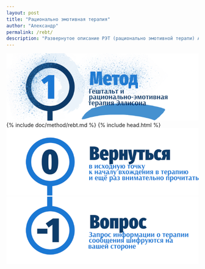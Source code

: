 ```yaml
---
layout: post
title: "Рационально эмотивная терапия"
author: "Александр"
permalink: /rebt/
description: "Развернутое описание РЭТ (рационально эмотивной терапи) Альберта Эллиса"
---
```

<a href="/method/">![Рационально-эмотивная терапия](/_img/11-2.png)</a>
{% include doc/method/rebt.md %}
{% include head.html %}
<a href="/method/">![Psychotherapy for Russian-speaking IT professionals](/_img/0.png)</a>
<a href="https://bit.ly/3yhBEb4" target=_blank>![Вопросы ответы для пациента психотерапевта](/_img/-1.png)</a>
